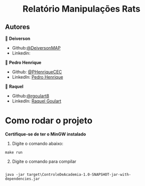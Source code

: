 <h1 align="center">Relatório Manipulações Rats</h1>

## Autores

👤 **Deiverson**

* Github:[@DeiversonMAP](https://github.com/DeiversonMAP) 
* Linkedin: 

👤 **Pedro Henrique**

* Github: [@PHenriqueCEC](https://github.com/PHenriqueCEC)
* LinkedIn: [Pedro Henrique](https://www.linkedin.com/in/pedro-henrique-77baa01a9/)

👤 **Raquel**

* Github:[@rgoulart8](https://github.com/rgoulart8)
* LinkedIn: [Raquel Goulart](https://br.linkedin.com/in/rgoulart8)


# Como rodar o projeto
**Certifique-se de ter o MinGW instalado**

1. Digite o comando abaixo:
```
make run
```

2. Digite o comando para compilar
```

java -jar target\ControleDeAcademia-1.0-SNAPSHOT-jar-with-dependencies.jar
```
